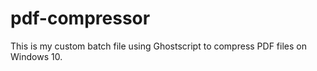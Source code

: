 # pdf-compressor
This is my custom batch file using Ghostscript to compress PDF files on Windows 10.
